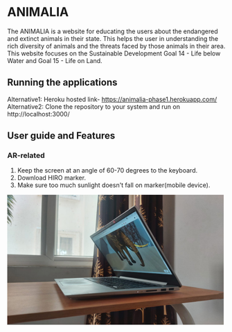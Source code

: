 # ANIMALIA
The ANIMALIA is a website for educating the users about the endangered and extinct animals in their state. This helps the user in understanding the rich diversity of animals and the threats faced by those animals in their area. <br />
This website focuses on the Sustainable Development Goal 14 - Life below Water and Goal 15 - Life on Land. 

## Running the applications
Alternative1: Heroku hosted link- https://animalia-phase1.herokuapp.com/ <br />
Alternative2: Clone the repository to your system and run on http://localhost:3000/

## User guide and Features
### AR-related
1. Keep the screen at an angle of 60-70 degrees to the keyboard.
2. Download HIRO marker.
3. Make sure too much sunlight doesn't fall on marker(mobile device).
<img src="https://github.com/BobbaRuthvik/ANIMALIA/blob/master/readme_imgs/WhatsApp%20Image%202021-10-25%20at%2011.34.05%20PM.jpeg" height="300" width="500"/>

